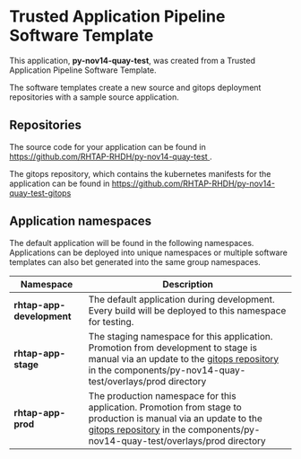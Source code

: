 # Trusted Application Pipeline Software Template

This application, **py-nov14-quay-test**, was created from a Trusted Application Pipeline Software Template.

The software templates create a new source and gitops deployment repositories with a sample source application. 

## Repositories

The source code for your application can be found in [https://github.com/RHTAP-RHDH/py-nov14-quay-test ](https://github.com/RHTAP-RHDH/py-nov14-quay-test ).
 
The gitops repository, which contains the kubernetes manifests for the application can be found in 
[https://github.com/RHTAP-RHDH/py-nov14-quay-test-gitops ](https://github.com/RHTAP-RHDH/py-nov14-quay-test-gitops ) 

## Application namespaces 

The default application will be found in the following namespaces. Applications can be deployed into unique namespaces or multiple software templates can also bet generated into the same group namespaces.  

|  Namespace   |  Description   |  
| -------- | -------- |   
| **rhtap-app-development** | The default application during development. Every build will be deployed to this namespace for testing. | 
| **rhtap-app-stage** | The staging namespace for this application. Promotion from development to stage is manual via an update to the [gitops repository](https://github.com/RHTAP-RHDH/py-nov14-quay-test-gitops ) in the components/py-nov14-quay-test/overlays/prod directory |  
| **rhtap-app-prod** | The production namespace for this application. Promotion from stage to production is manual via an update to the [gitops repository](https://github.com/RHTAP-RHDH/py-nov14-quay-test-gitops ) in the components/py-nov14-quay-test/overlays/prod directory | 